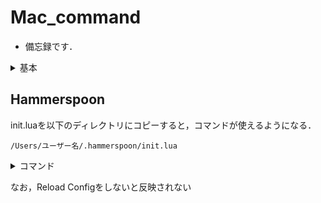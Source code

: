 # Mac_command
- 備忘録です．

<details>
<summary>基本</summary>
Macでのインストールは基本

`brew install XXX` でどうにかなる．
</details>

## Hammerspoon
init.luaを以下のディレクトリにコピーすると，コマンドが使えるようになる．

`/Users/ユーザー名/.hammerspoon/init.lua`

<details>
<summary>コマンド</summary>

1. ショートカット：Ctrl + Option + Command + →　で右モニターに送る
2. ショートカット：Ctrl + Option + Command + ←　で左モニターに送る
3. ショートカット：Command + ろ でGUIメニューを起動  
- ウィンドウの配置をGUIメニューから選択

    - `　中央に配置　`

    - ```
        　1枚目ウィンドウ ■　　2/3
        ■■□　□□
        ■■□　□●
        ■■□　□●
        　2枚目ウィンドウ ●　　2/3 * 1/2
        ```
    - `　■□　□●　1枚目ウィンドウ ■　 1/2左寄せ `
    - `　●□　□■　1枚目ウィンドウ ■　 1/2右寄せ `
    - `　■■□　□□●　1枚目ウィンドウ ■　 2/3左寄せ `

</details>


なお，Reload Configをしないと反映されない

